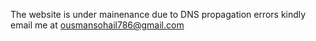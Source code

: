 The website is under mainenance due to DNS propagation errors 
kindly email me at ousmansohail786@gmail.com
